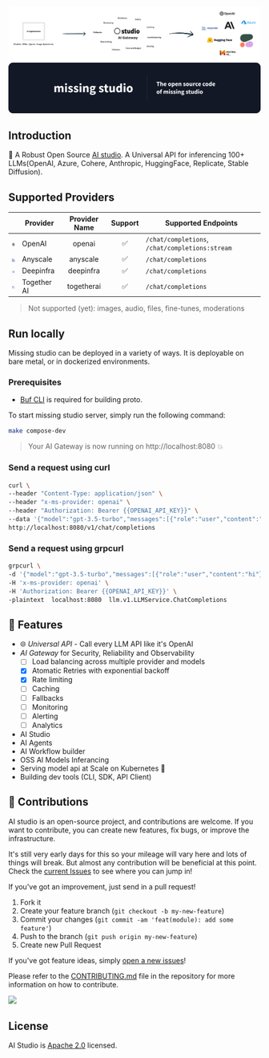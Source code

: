 ![Gateway](/assets/gateway.svg)
![Missing studio](/assets/github.png)

## Introduction
🌈 A Robust Open Source [AI studio](https://www.missing.studio). A Universal API for inferencing 100+ LLMs(OpenAI, Azure, Cohere, Anthropic, HuggingFace, Replicate, Stable Diffusion).

## Supported Providers
|                                               |   Provider     |   Provider Name  |   Support   |   Supported Endpoints    |
|-----------------------------------------------|----------------|    :---:         |    :---:    |--------------------------|
|<img src="assets/openai.png" width=16>         | OpenAI         |     openai       |      ✅     |  `/chat/completions`, `/chat/completions:stream`     |
|<img src="assets/anyscale.png" width=16>       | Anyscale       |    anyscale      |      ✅     |  `/chat/completions`     |
|<img src="assets/deepinfra.jpeg" width=16>     | Deepinfra      |    deepinfra     |      ✅     |  `/chat/completions`     |
|<img src="assets/togetherai.svg" width=16>     | Together AI	   |    togetherai    |      ✅     |  `/chat/completions`     |

> Not supported (yet): images, audio, files, fine-tunes, moderations

## Run locally
Missing studio can be deployed in a variety of ways. It is deployable on bare metal, or in dockerized environments.

### Prerequisites

- [Buf CLI](https://buf.build/docs/installation) is required for building proto.

To start missing studio server, simply run the following command:
```sh
make compose-dev
```
> Your AI Gateway is now running on http://localhost:8080 💥

### Send a request using curl
```sh
curl \
--header "Content-Type: application/json" \
--header "x-ms-provider: openai" \
--header "Authorization: Bearer {{OPENAI_API_KEY}}" \
--data '{"model":"gpt-3.5-turbo","messages":[{"role":"user","content":"who are you?"}]}' \
http://localhost:8080/v1/chat/completions
```

### Send a request using grpcurl

```sh
grpcurl \
-d '{"model":"gpt-3.5-turbo","messages":[{"role":"user","content":"hi"}]}' \
-H 'x-ms-provider: openai' \
-H 'Authorization: Bearer {{OPENAI_API_KEY}}' \
-plaintext  localhost:8080  llm.v1.LLMService.ChatCompletions
```

## 🚀 Features
- 🌐 *Universal API* - Call every LLM API like it's OpenAI
- *AI Gateway* for Security, Reliability and Observability
  - [ ] Load balancing across multiple provider and models   
  - [X] Atomatic Retries with exponential backoff
  - [X] Rate limiting
  - [ ] Caching
  - [ ] Fallbacks
  - [ ] Monitoring
  - [ ] Alerting
  - [ ] Analytics
- AI Studio
- AI Agents
- AI Workflow builder
- OSS AI Models Inferancing
- Serving model api at Scale on Kubernetes 🦄️
- Building dev tools (CLI, SDK, API Client)

## 🫶 Contributions
AI studio is an open-source project, and  contributions are welcome. If you want to contribute, you can create new features, fix bugs, or improve the infrastructure. 

It's still very early days for this so your mileage will vary here and lots of things will break. But almost any contribution will be beneficial at this point. Check the [current Issues](https://github.com/missingstudio/ai/issues) to see where you can jump in!

If you've got an improvement, just send in a pull request!

1. Fork it
2. Create your feature branch (`git checkout -b my-new-feature`)
3. Commit your changes (`git commit -am 'feat(module): add some feature'`)
4. Push to the branch (`git push origin my-new-feature`)
5. Create new Pull Request

If you've got feature ideas, simply [open a new issues](https://github.com/missingstudio/ai/issues/new)!

Please refer to the [CONTRIBUTING.md](https://github.com/missingstudio/ai/blob/main/.github/CONTRIBUTING.md) file in the repository for more information on how to contribute.

<a href="https://github.com/missingstudio/ai/graphs/contributors">
  <img src="https://contrib.rocks/image?repo=missingstudio/studio" />
</a>

## License
AI Studio is [Apache 2.0](https://github.com/missingstudio/ai/blob/main/LICENSE) licensed.